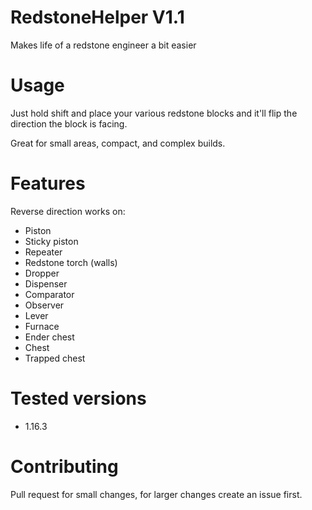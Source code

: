# RedstoneHelper V1.1
Makes life of a redstone engineer a bit easier


# Usage
Just hold shift and place your various redstone blocks and it'll flip the direction the block is facing.

Great for small areas, compact, and complex builds.

# Features
Reverse direction works on:
* Piston
* Sticky piston
* Repeater
* Redstone torch (walls)
* Dropper
* Dispenser
* Comparator
* Observer
* Lever
* Furnace
* Ender chest
* Chest
* Trapped chest


# Tested versions
* 1.16.3

# Contributing
Pull request for small changes, for larger changes create an issue first.
